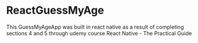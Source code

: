 # ReactGuessMyAge

This GuessMyAgeApp was built in react native as a result of completing sections 4 and 5 through udemy course React Native - The Practical Guide
